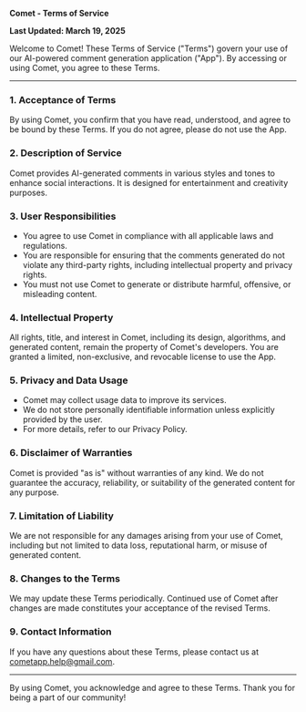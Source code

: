 **Comet - Terms of Service**

**Last Updated: March 19, 2025**

Welcome to Comet! These Terms of Service ("Terms") govern your use of our AI-powered comment generation application ("App"). By accessing or using Comet, you agree to these Terms.

---

### **1. Acceptance of Terms**
By using Comet, you confirm that you have read, understood, and agree to be bound by these Terms. If you do not agree, please do not use the App.

### **2. Description of Service**
Comet provides AI-generated comments in various styles and tones to enhance social interactions. It is designed for entertainment and creativity purposes.

### **3. User Responsibilities**
- You agree to use Comet in compliance with all applicable laws and regulations.
- You are responsible for ensuring that the comments generated do not violate any third-party rights, including intellectual property and privacy rights.
- You must not use Comet to generate or distribute harmful, offensive, or misleading content.

### **4. Intellectual Property**
All rights, title, and interest in Comet, including its design, algorithms, and generated content, remain the property of Comet's developers. You are granted a limited, non-exclusive, and revocable license to use the App.

### **5. Privacy and Data Usage**
- Comet may collect usage data to improve its services.
- We do not store personally identifiable information unless explicitly provided by the user.
- For more details, refer to our Privacy Policy.

### **6. Disclaimer of Warranties**
Comet is provided "as is" without warranties of any kind. We do not guarantee the accuracy, reliability, or suitability of the generated content for any purpose.

### **7. Limitation of Liability**
We are not responsible for any damages arising from your use of Comet, including but not limited to data loss, reputational harm, or misuse of generated content.

### **8. Changes to the Terms**
We may update these Terms periodically. Continued use of Comet after changes are made constitutes your acceptance of the revised Terms.

### **9. Contact Information**
If you have any questions about these Terms, please contact us at cometapp.help@gmail.com.

---

By using Comet, you acknowledge and agree to these Terms. Thank you for being a part of our community!
